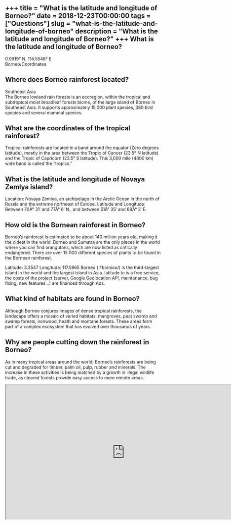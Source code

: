 +++
title = "What is the latitude and longitude of Borneo?"
date = 2018-12-23T00:00:00
tags = ["Questions"]
slug = "what-is-the-latitude-and-longitude-of-borneo"
description = "What is the latitude and longitude of Borneo?"
+++
What is the latitude and longitude of Borneo?
---------------------------------------------

0.9619° N, 114.5548° E  
Borneo/Coordinates

Where does Borneo rainforest located?
-------------------------------------

Southeast Asia  
The Borneo lowland rain forests is an ecoregion, within the tropical and subtropical moist broadleaf forests biome, of the large island of Borneo in Southeast Asia. It supports approximately 15,000 plant species, 380 bird species and several mammal species.

What are the coordinates of the tropical rainforest?
----------------------------------------------------

Tropical rainforests are located in a band around the equator (Zero degrees latitude), mostly in the area between the Tropic of Cancer (23.5° N latitude) and the Tropic of Capricorn (23.5° S latitude). This 3,000 mile (4800 km) wide band is called the “tropics.”

What is the latitude and longitude of Novaya Zemlya island?
-----------------------------------------------------------

Location: Novaya Zemlya, an archipelago in the Arctic Ocean in the north of Russia and the extreme northeast of Europe. Latitude and Longitude: Between 70Â° 31′ and 77Â° 6′ N., and between 51Â° 35′ and 69Â° 2′ E.

How old is the Bornean rainforest in Borneo?
--------------------------------------------

Borneo’s rainforest is estimated to be about 140 million years old, making it the oldest in the world. Borneo and Sumatra are the only places in the world where you can find orangutans, which are now listed as critically endangered. There are over 15 000 different species of plants to be found in the Bornean rainforest.

Latitude: 3.3547 Longitude: 117.5965 Borneo ( /ˈbɔrnioʊ/) is the third-largest island in the world and the largest island in Asia. latitude.to is a free service, the costs of the project (server, Google Geolocation API, maintenance, bug fixing, new features…) are financed through Ads.

What kind of habitats are found in Borneo?
------------------------------------------

Although Borneo conjures images of dense tropical rainforests, the landscape offers a mosaic of varied habitats: mangroves, peat swamp and swamp forests, ironwood, heath and montane forests. These areas form part of a complex ecosystem that has evolved over thousands of years.

Why are people cutting down the rainforest in Borneo?
-----------------------------------------------------

As in many tropical areas around the world, Borneo’s rainforests are being cut and degraded for timber, palm oil, pulp, rubber and minerals. The increase in these activities is being matched by a growth in illegal wildlife trade, as cleared forests provide easy access to more remote areas.

<iframe allow="accelerometer; autoplay; clipboard-write; encrypted-media; gyroscope; picture-in-picture" allowfullscreen="" class="__youtube_prefs__  epyt-is-override  no-lazyload" data-no-lazy="1" data-origheight="433" data-origwidth="770" data-skipgform_ajax_framebjll="" height="433" id="_ytid_74163" loading="lazy" src="https://www.youtube.com/embed/PA4fmqvwNMY?enablejsapi=1&autoplay=0&cc_load_policy=0&cc_lang_pref=&iv_load_policy=1&loop=0&modestbranding=0&rel=1&fs=1&playsinline=0&autohide=2&theme=dark&color=red&controls=1&" title="YouTube player" width="770"></iframe>